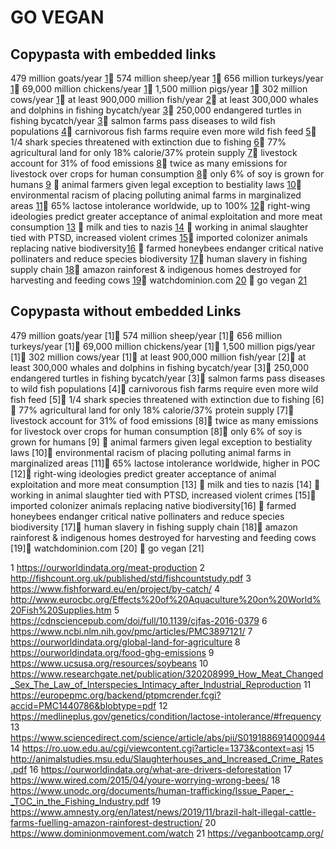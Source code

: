# GO VEGAN


## Copypasta with embedded links

479 million goats/year [1](https://ourworldindata.org/meat-production)🌱 574 million sheep/year [1](https://ourworldindata.org/meat-production)🌱 656 million turkeys/year [1](https://ourworldindata.org/meat-production)🌱  69,000 million chickens/year [1](https://ourworldindata.org/meat-production)🌱 1,500 million pigs/year [1](https://ourworldindata.org/meat-production)🌱 302 million cows/year [1](https://ourworldindata.org/meat-production)🌱 at least 900,000 million fish/year [2](http://fishcount.org.uk/published/std/fishcountstudy.pdf)🌱 at least 300,000 whales and dolphins in fishing bycatch/year [3](https://www.fishforward.eu/en/project/by-catch/)🌱 250,000 endangered turtles in fishing bycatch/year [3](https://www.fishforward.eu/en/project/by-catch/)🌱 salmon farms pass diseases to wild fish populations [4](http://www.eurocbc.org/Effects%20of%20Aquaculture%20on%20World%20Fish%20Supplies.htm)🌱 carnivorous fish farms require even more wild fish feed [5](https://cdnsciencepub.com/doi/full/10.1139/cjfas-2016-0379)🌱 1/4 shark species threatened with extinction due to fishing [6](https://www.ncbi.nlm.nih.gov/pmc/articles/PMC3897121/)🌱 77% agricultural land for only 18% calorie/37% protein supply [7](https://ourworldindata.org/global-land-for-agriculture)🌱 livestock account for 31% of food emissions [8](https://ourworldindata.org/food-ghg-emissions)🌱 twice as many emissions for livestock over crops for human consumption [8](https://ourworldindata.org/food-ghg-emissions)🌱 only 6% of soy is grown for humans [9](https://www.ucsusa.org/resources/soybeans) 🌱 animal farmers given legal exception to bestiality laws [10](https://www.researchgate.net/publication/320208999_How_Meat_Changed_Sex_The_Law_of_Interspecies_Intimacy_after_Industrial_Reproduction)🌱 environmental racism of placing polluting animal farms in marginalized areas [11](https://europepmc.org/backend/ptpmcrender.fcgi?accid=PMC1440786&blobtype=pdf)🌱 65% lactose intolerance worldwide, up to 100% [12](https://medlineplus.gov/genetics/condition/lactose-intolerance/#frequency)🌱 right-wing ideologies predict greater acceptance of animal exploitation and more meat consumption [13](https://www.sciencedirect.com/science/article/abs/pii/S0191886914000944) 🌱 milk and ties to nazis [14](https://ro.uow.edu.au/cgi/viewcontent.cgi?article=1373&context=asj) 🌱 working in animal slaughter tied with PTSD, increased violent crimes [15](http://animalstudies.msu.edu/Slaughterhouses_and_Increased_Crime_Rates.pdf)🌱 imported colonizer animals replacing native biodiversity[16](https://ourworldindata.org/what-are-drivers-deforestation) 🌱 farmed honeybees endanger critical native pollinaters and reduce species biodiversity [17](https://www.wired.com/2015/04/youre-worrying-wrong-bees/)🌱 human slavery in fishing supply chain [18](https://www.unodc.org/documents/human-trafficking/Issue_Paper_-_TOC_in_the_Fishing_Industry.pdf)🌱 amazon rainforest & indigenous homes destroyed for harvesting and feeding cows [19](https://www.amnesty.org/en/latest/news/2019/11/brazil-halt-illegal-cattle-farms-fuelling-amazon-rainforest-destruction/)🌱 watchdominion.com [20](https://www.dominionmovement.com/watch) 🌱 go vegan [21](https://veganbootcamp.org/)

## Copypasta without embedded Links

479 million goats/year [1]🌱 574 million sheep/year [1]🌱 656 million turkeys/year [1]🌱  69,000 million chickens/year [1]🌱 1,500 million pigs/year [1]🌱 302 million cows/year [1]🌱 at least 900,000 million fish/year [2]🌱 at least 300,000 whales and dolphins in fishing bycatch/year [3]🌱 250,000 endangered turtles in fishing bycatch/year [3]🌱 salmon farms pass diseases to wild fish populations [4]🌱 carnivorous fish farms require even more wild fish feed [5]🌱 1/4 shark species threatened with extinction due to fishing [6]🌱 77% agricultural land for only 18% calorie/37% protein supply [7]🌱 livestock account for 31% of food emissions [8]🌱 twice as many emissions for livestock over crops for human consumption [8]🌱 only 6% of soy is grown for humans [9] 🌱 animal farmers given legal exception to bestiality laws [10]🌱 environmental racism of placing polluting animal farms in marginalized areas [11]🌱 65% lactose intolerance worldwide, higher in POC [12]🌱 right-wing ideologies predict greater acceptance of animal exploitation and more meat consumption [13] 🌱 milk and ties to nazis [14] 🌱 working in animal slaughter tied with PTSD, increased violent crimes [15]🌱 imported colonizer animals replacing native biodiversity[16] 🌱 farmed honeybees endanger critical native pollinaters and reduce species biodiversity [17]🌱 human slavery in fishing supply chain [18]🌱 amazon rainforest & indigenous homes destroyed for harvesting and feeding cows [19]🌱 watchdominion.com [20] 🌱 go vegan [21]

1 https://ourworldindata.org/meat-production
2 http://fishcount.org.uk/published/std/fishcountstudy.pdf
3 https://www.fishforward.eu/en/project/by-catch/
4 http://www.eurocbc.org/Effects%20of%20Aquaculture%20on%20World%20Fish%20Supplies.htm
5 https://cdnsciencepub.com/doi/full/10.1139/cjfas-2016-0379
6 https://www.ncbi.nlm.nih.gov/pmc/articles/PMC3897121/
7 https://ourworldindata.org/global-land-for-agriculture
8 https://ourworldindata.org/food-ghg-emissions
9 https://www.ucsusa.org/resources/soybeans
10 https://www.researchgate.net/publication/320208999_How_Meat_Changed_Sex_The_Law_of_Interspecies_Intimacy_after_Industrial_Reproduction
11 https://europepmc.org/backend/ptpmcrender.fcgi?accid=PMC1440786&blobtype=pdf
12 https://medlineplus.gov/genetics/condition/lactose-intolerance/#frequency
13 https://www.sciencedirect.com/science/article/abs/pii/S0191886914000944
14 https://ro.uow.edu.au/cgi/viewcontent.cgi?article=1373&context=asj
15 http://animalstudies.msu.edu/Slaughterhouses_and_Increased_Crime_Rates.pdf
16 https://ourworldindata.org/what-are-drivers-deforestation
17 https://www.wired.com/2015/04/youre-worrying-wrong-bees/
18 https://www.unodc.org/documents/human-trafficking/Issue_Paper_-_TOC_in_the_Fishing_Industry.pdf
19 https://www.amnesty.org/en/latest/news/2019/11/brazil-halt-illegal-cattle-farms-fuelling-amazon-rainforest-destruction/
20 https://www.dominionmovement.com/watch
21 https://veganbootcamp.org/
